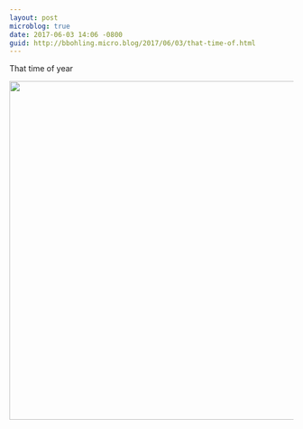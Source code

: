 ```yaml
---
layout: post
microblog: true
date: 2017-06-03 14:06 -0800
guid: http://bbohling.micro.blog/2017/06/03/that-time-of.html
---
```

That time of year

<img src="http://bbohling.micro.blog/uploads/2017/126a5999c3.jpg" width="600" height="600" style="height: auto" />
